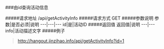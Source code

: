 ###由id查询活动信息

#####请求地址 
/api/getActivityInfo
#####请求方式
GET
#####参数说明
参数|是否必须|说明
---|---|---
id|是|活动ID
#####返回值
返回值|说明
---|---
info|活动描述文字
#####例子
> http://hangout.jinzihao.info/api/getActivityInfo?id=1
